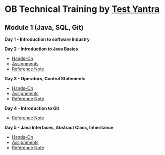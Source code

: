 # OB Technical Training by [Test Yantra](https://www.testyantra.com/)

## Module 1 (Java, SQL, Git)

**Day 1 - Introduction to software Industry**

**Day 2 - Introduction to Java Basics**
- [Hands-On](https://github.com/Ratheshprabakar/OB-Technical-Training/tree/master/Day-2/Hands-On)
- [Assignments](https://github.com/Ratheshprabakar/OB-Technical-Training/tree/master/Day-2/Assignments)
- [Reference Note](https://www.notion.so/Day-2-Introduction-to-Java-Basics-65392298eb8e4ae48f8a26e5e4daa2e3)

**Day 3 - Operators, Control Statements**
- [Hands-On](https://github.com/Ratheshprabakar/OB-Technical-Training/tree/master/Day-3/Hands-On)
- [Assignments](https://github.com/Ratheshprabakar/OB-Technical-Training/tree/master/Day-3/Assignments)
- [Reference Note](https://www.notion.so/Day-3-Operators-Control-Statements-e673c3f6f6234971b3b5bb8ddb699350)

**Day 4 - Introduction to Git**
- [Reference Note](https://www.notion.so/Day-4-Introduction-to-Git-8fe69a4a245d44f582b7de9e09ad676a)

**Day 5 - Java Interfaces, Abstract Class, Inheritance**
- [Hands-On](https://github.com/Ratheshprabakar/OB-Technical-Training/tree/master/Day-5/Hands-On)
- [Assignments](https://github.com/Ratheshprabakar/OB-Technical-Training/tree/master/Day-5/Assignments)
- [Reference Note](https://www.notion.so/Day-5-Interfaces-Abstract-Class-Inheritance-725320f712e84c3f9d17bb901da76533)
